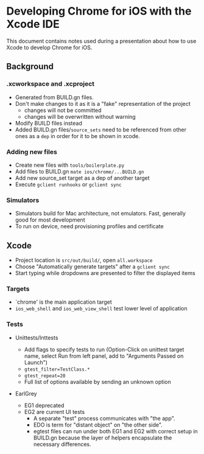 # Developing Chrome for iOS with the Xcode IDE

This document contains notes used during a presentation about how to use Xcode
to develop Chrome for iOS.

## Background

### .xcworkspace and .xcproject

*   Generated from BUILD.gn files.
*   Don't make changes to it as it is a "fake" representation of the project
    -   changes will not be committed
    -   changes will be overwritten without warning
*   Modify BUILD files instead
*   Added BUILD.gn files/`source_sets` need to be referenced from other ones as
    a `dep` in order for it to be shown in xcode.

### Adding new files

*   Create new files with `tools/boilerplate.py`
*   Add files to BUILD.gn `mate ios/chrome/...BUILD.gn`
*   Add new source_set target as a dep of another target
*   Execute `gclient runhooks` or `gclient sync`

### Simulators

*   Simulators build for Mac architecture, not emulators. Fast, generally good
    for most development
*   To run on device, need provisioning profiles and certificate

## Xcode

*   Project location is `src/out/build/`, open `all.workspace`
*   Choose "Automatically generate targets" after a `gclient sync`
*   Start typing while dropdowns are presented to filter the displayed items

### Targets

*   `chrome' is the main application target
*   `ios_web_shell` and `ios_web_view_shell` test lower level of application

### Tests

*   Unittests/Inttests
    -   Add flags to specify tests to run (Option-Click on unittest target name,
        select Run from left panel, add to "Arguments Passed on Launch")
    -   `gtest_filter=TestClass.*`
    -   `gtest_repeat=20`
    -   Full list of options available by sending an unknown option

*   EarlGrey
    -   EG1 deprecated
    -   EG2 are current UI tests
        -   A separate "test" process communicates with "the app".
        -   EDO is term for "distant object" on "the other side".
        -   egtest files can run under both EG1 and EG2 with correct setup in
            BUILD.gn because the layer of helpers encapsulate the necessary
            differences.
